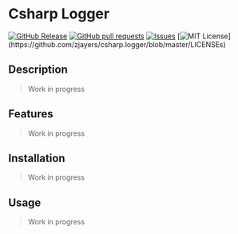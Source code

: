 # Csharp Logger
[![GitHub Release](https://img.shields.io/github/release/zjayers/csharp.logger.svg?style=flat)]()
[![GitHub pull requests](https://img.shields.io/github/issues-pr/zjayers/csharp.logger.svg?style=flat)]()
[![Issues](https://img.shields.io/github/issues-raw/zjayers/csharp.logger.svg?maxAge=25000)](https://github.com/zjayers/csharp.logger/issues)
[![MIT License](https://img.shields.io/apm/l/atomic-ui.svg?)](https://github.com/zjayers/csharp.logger/blob/master/LICENSEs)

## Description

> Work in progress

## Features

> Work in progress

## Installation

> Work in progress

## Usage

> Work in progress